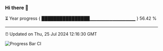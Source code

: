 ### Hi there 👋

⏳ Year progress { ████████████████▁▁▁▁▁▁▁▁▁▁▁▁▁▁ } 56.42 %

---

⏰ Updated on Thu, 25 Jul 2024 12:16:30 GMT

![Progress Bar CI](https://github.com/Shyam-Makwana/GitHub-Actions-Demo/workflows/Progress%20Bar%20CI/badge.svg)
